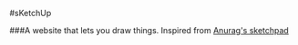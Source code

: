 #sKetchUp

###A website that lets you draw things.
    Inspired from [Anurag's sketchpad](https://github.com/Anurag404OpenSourceRules/sketchpad)